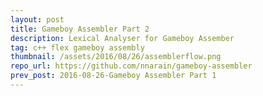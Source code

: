 ```yaml
---
layout: post
title: Gameboy Assembler Part 2
description: Lexical Analyser for Gameboy Assember
tag: c++ flex gameboy assembly
thumbnail: /assets/2016/08/26/assemblerflow.png
repo_url: https://github.com/nnarain/gameboy-assembler
prev_post: 2016-08-26-Gameboy Assembler Part 1
---
```

